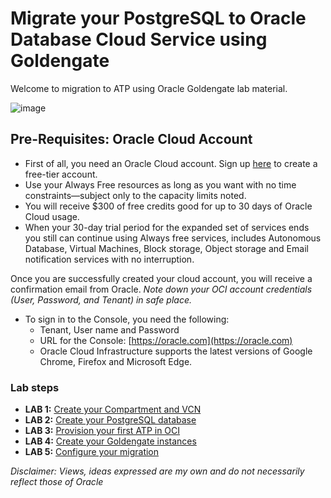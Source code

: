 # Migrate your PostgreSQL to Oracle Database Cloud Service using Goldengate 

Welcome to migration to ATP using Oracle Goldengate lab material. 

![image](/files/Architecture.png)


## Pre-Requisites: Oracle Cloud Account
- First of all, you need an Oracle Cloud account. Sign up [here](https://oracle.com/free) to create a free-tier account. 
- Use your Always Free resources as long as you want with no time constraints—subject only to the capacity limits noted. 
- You will receive $300 of free credits good for up to 30 days of Oracle Cloud usage. 
- When your 30-day trial period for the expanded set of services ends you still can continue using Always free services, includes Autonomous Database, Virtual Machines, Block storage, Object storage and Email notification services with no interruption.

Once you are successfully created your cloud account, you will receive a confirmation email from Oracle.
*Note down your OCI account credentials (User, Password, and Tenant) in safe place.*
- To sign in to the Console, you need the following:
  - Tenant, User name and Password
  - URL for the Console: [https://oracle.com](https://oracle.com)
  - Oracle Cloud Infrastructure supports the latest versions of Google Chrome, Firefox and Microsoft Edge.

### Lab steps

- **LAB 1:** [Create your Compartment and VCN](step1.md)
- **LAB 2:** [Create your PostgreSQL database](step2.md)
- **LAB 3:** [Provision your first ATP in OCI](step3.md)
- **LAB 4:** [Create your Goldengate instances](step4.md)
- **LAB 5:** [Configure your migration](step5.md)




*Disclaimer: Views, ideas expressed are my own and do not necessarily reflect those of Oracle*
